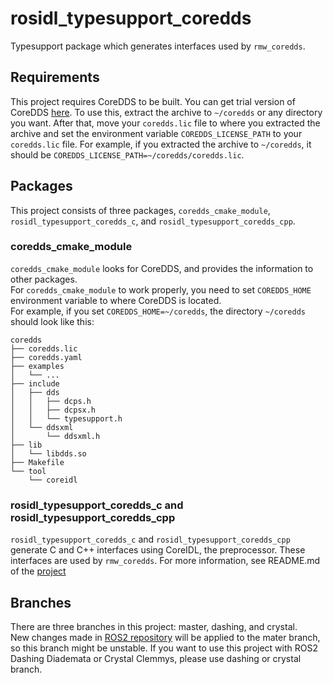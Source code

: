 # rosidl_typesupport_coredds
Typesupport package which generates interfaces used by `rmw_coredds`.

## Requirements
This project requires CoreDDS to be built. You can get trial version of CoreDDS [here](http://www.gurum.cc/?page_id=2150).
To use this, extract the archive to `~/coredds` or any directory you want. After that, move your `coredds.lic` file to where you extracted the archive and set the environment variable `COREDDS_LICENSE_PATH` to your `coredds.lic` file. For example, if you extracted the archive to `~/coredds`, it should be `COREDDS_LICENSE_PATH=~/coredds/coredds.lic`.

## Packages
This project consists of three packages, `coredds_cmake_module`, `rosidl_typesupport_coredds_c`, and `rosidl_typesupport_coredds_cpp`.

### coredds_cmake_module
`coredds_cmake_module` looks for CoreDDS, and provides the information to other packages.  
For `coredds_cmake_module` to work properly, you need to set `COREDDS_HOME` environment variable to where CoreDDS is located.  
For example, if you set `COREDDS_HOME=~/coredds`, the directory `~/coredds` should look like this:
```
coredds
├── coredds.lic
├── coredds.yaml
├── examples
│   └── ...
├── include
│   ├── dds
│   │   ├── dcps.h
│   │   ├── dcpsx.h
│   │   └── typesupport.h
│   └── ddsxml
│       └── ddsxml.h
├── lib
│   └── libdds.so
├── Makefile
└── tool
    └── coreidl
```

### rosidl_typesupport_coredds_c and rosidl_typesupport_coredds_cpp
`rosidl_typesupport_coredds_c` and `rosidl_typesupport_coredds_cpp` generate C and C++ interfaces using CoreIDL, the preprocessor. These interfaces are used by `rmw_coredds`. For more information, see README.md of the [project](https://github.com/gurumnet/rmw_coredds)

## Branches
There are three branches in this project: master, dashing, and crystal.  
New changes made in [ROS2 repository](https://github.com/ros2) will be applied to the mater branch, so this branch might be unstable.
If you want to use this project with ROS2 Dashing Diademata or Crystal Clemmys, please use dashing or crystal branch.
